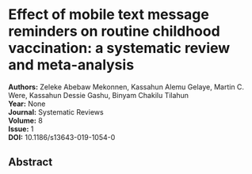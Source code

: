 # Effect of mobile text message reminders on routine childhood vaccination: a systematic review and meta-analysis

**Authors:** Zeleke Abebaw Mekonnen, Kassahun Alemu Gelaye, Martin C. Were, Kassahun Dessie Gashu, Binyam Chakilu Tilahun  
**Year:** None  
**Journal:** Systematic Reviews  
**Volume:** 8  
**Issue:** 1  
**DOI:** 10.1186/s13643-019-1054-0  

## Abstract


